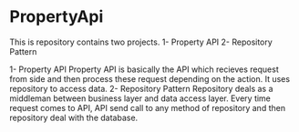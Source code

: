 # PropertyApi
This is repository contains two projects.
1- Property API
2- Repository Pattern

1- Property API
    Property API is basically the API which recieves request from side and then process these request depending on the action. It uses repository to access data.
2- Repository Pattern
    Repository deals as a middleman between business layer and data access layer. Every time request comes to API, API send call to any method of repository and then repository deal with the database.